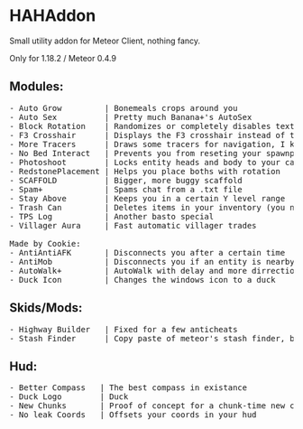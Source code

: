 # HAHAddon

Small utility addon for Meteor Client, nothing fancy. 

Only for 1.18.2 / Meteor 0.4.9

## Modules:
<pre>
- Auto Grow         | Bonemeals crops around you 
- Auto Sex          | Pretty much Banana+'s AutoSex
- Block Rotation    | Randomizes or completely disables texture rotations
- F3 Crosshair      | Displays the F3 crosshair instead of the normal one
- More Tracers      | Draws some tracers for navigation, I know it's bad
- No Bed Interact   | Prevents you from reseting your spawnpoint, or blowing up
- Photoshoot        | Locks entity heads and body to your camera or specific pitch/yaw
- RedstonePlacement | Helps you place boths with rotation
- SCAFFOLD          | Bigger, more buggy scaffold
- Spam+             | Spams chat from a .txt file
- Stay Above        | Keeps you in a certain Y level range
- Trash Can         | Deletes items in your inventory (you need the addon just for this)
- TPS Log           | Another basto special
- Villager Aura     | Fast automatic villager trades

Made by Cookie:
- AntiAntiAFK       | Disconnects you after a certain time
- AntiMob           | Disconnects you if an entity is nearby
- AutoWalk+         | AutoWalk with delay and more dirrections
- Duck Icon         | Changes the windows icon to a duck
</pre>

## Skids/Mods:
<pre>
- Highway Builder   | Fixed for a few anticheats 
- Stash Finder      | Copy paste of meteor's stash finder, but with regular blocks
</pre>

## Hud:
<pre>
- Better Compass   | The best compass in existance
- Duck Logo        | Duck
- New Chunks       | Proof of concept for a chunk-time new chunks, doesn't work, unfinished
- No leak Coords   | Offsets your coords in your hud
</pre>
